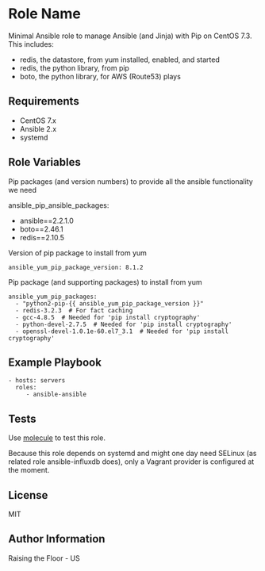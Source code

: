 Role Name
=========

Minimal Ansible role to manage Ansible (and Jinja) with Pip on CentOS 7.3. This includes:

  * redis, the datastore, from yum installed, enabled, and started
  * redis, the python library, from pip
  * boto, the python library, for AWS (Route53) plays

Requirements
------------

 * CentOS 7.x
 * Ansible 2.x
 * systemd

Role Variables
--------------
Pip packages (and version numbers) to provide all the ansible functionality we need

ansible_pip_ansible_packages:
  - ansible==2.2.1.0
  - boto==2.46.1
  - redis==2.10.5

Version of pip package to install from yum

    ansible_yum_pip_package_version: 8.1.2

Pip package (and supporting packages) to install from yum

    ansible_yum_pip_packages:
      - "python2-pip-{{ ansible_yum_pip_package_version }}"
      - redis-3.2.3  # For fact caching
      - gcc-4.8.5  # Needed for 'pip install cryptography'
      - python-devel-2.7.5  # Needed for 'pip install cryptography'
      - openssl-devel-1.0.1e-60.el7_3.1  # Needed for 'pip install cryptography'

Example Playbook
----------------

    - hosts: servers
      roles:
         - ansible-ansible

Tests
-----

Use [molecule](https://github.com/metacloud/molecule) to test this role.

Because this role depends on systemd and might one day need SELinux (as related role ansible-influxdb does), only a Vagrant provider is configured at the moment.

License
-------

MIT

Author Information
------------------

Raising the Floor - US
